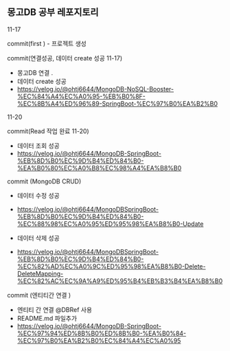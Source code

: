 ## 몽고DB 공부 레포지토리 

11-17

commit(first ) - 프로젝트 생성 

commit(연결성공, 데이터 create 성공 11-17)

- 몽고DB 연결 .
- 데이터 create 성공 
- https://velog.io/@ohtj6644/MongoDB-NoSQL-Booster-%EC%84%A4%EC%A0%95-%EB%B0%8F-%EC%8B%A4%ED%96%89-SpringBoot-%EC%97%B0%EA%B2%B0

11-20

commit(Read 작업 완료 11-20)

- 데이터 조회 성공 
- https://velog.io/@ohtj6644/MongoDB-SpringBoot-%EB%8D%B0%EC%9D%B4%ED%84%B0-%EA%B0%80%EC%A0%B8%EC%98%A4%EA%B8%B0

commit (MongoDB CRUD)

- 데이터 수정 성공 
- https://velog.io/@ohtj6644/MongoDBSpringBoot-%EB%8D%B0%EC%9D%B4%ED%84%B0-%EC%88%98%EC%A0%95%ED%95%98%EA%B8%B0-Update

- 데이터 삭제 성공 
- https://velog.io/@ohtj6644/MongoDBSpringBoot-%EB%8D%B0%EC%9D%B4%ED%84%B0-%EC%82%AD%EC%A0%9C%ED%95%98%EA%B8%B0-Delete-DeleteMapping-%EC%82%AC%EC%9A%A9%ED%95%B4%EB%B3%B4%EA%B8%B0


commit (엔티티간 연결 )

- 엔티티 간 연결 @DBRef 사용 
- README.md 파일추가
- https://velog.io/@ohtj6644/MongoDB-SpringBoot-%EC%97%94%ED%8B%B0%ED%8B%B0-%EA%B0%84-%EC%97%B0%EA%B2%B0%EC%84%A4%EC%A0%95
